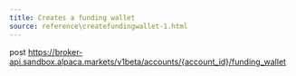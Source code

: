 ```yaml
---
title: Creates a funding wallet
source: reference\createfundingwallet-1.html
---
```


post https://broker-api.sandbox.alpaca.markets/v1beta/accounts/{account_id}/funding_wallet
